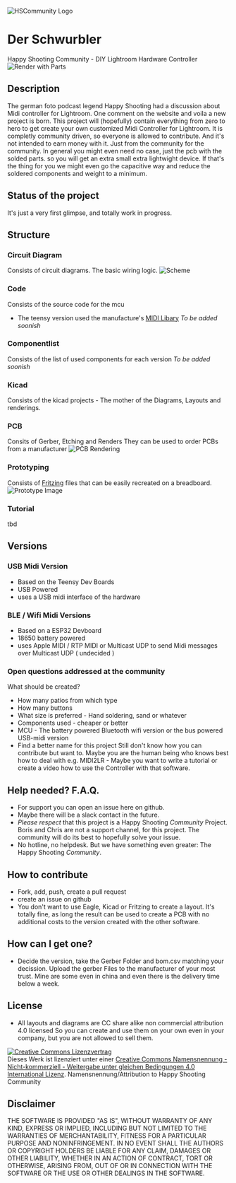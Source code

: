 ![HSCommunity Logo](assets/hscommunity_logo_small.jpg)
# Der Schwurbler
Happy Shooting Community - DIY Lightroom Hardware Controller
![Render with Parts](pcb/teensy-based/usb-teensy3.6/usb-teensy3.6_oben.jpg)

## Description
The german foto podcast legend Happy Shooting had a discussion about Midi controller for Lightroom. One comment on the website and voila a new project is born.
This project will (hopefully) contain everything from zero to hero to get create your own customized Midi Controller for Lightroom.
It is completly community driven, so everyone is allowed to contribute. And it's not intended to earn money with it. Just from the community for the community.
In general you might even need no case, just the pcb with the solded parts. so you will get an extra small extra lightwight device. If that's the thing for you we might even go the capacitive way and reduce the soldered components and weight to a minimum.

## Status of the project
It's just a very first glimpse, and totally work in progress.

## Structure
### Circuit Diagram
 Consists of circuit diagrams. The basic wiring logic.
![Scheme](circuit-diagram/teensy-based/usb-teensy3.6/scheme.png)

### Code
 Consists of the source code for the mcu
 * The teensy version used the manufacture's [MIDI Libary](https://www.pjrc.com/teensy/td_libs_MIDI.html)
*To be added soonish*

### Componentlist
 Consists of the list of used components for each version
*To be added soonish*

### Kicad
  Consists of the kicad projects - The mother of the Diagrams, Layouts and renderings.

### PCB
 Consits of Gerber, Etching and Renders
 They can be used to order PCBs from a manufacturer
![PCB Rendering](pcb/teensy-based/usb-teensy3.6/usb-teensy3.6.jpg)

### Prototyping

Consists of [Fritzing](https://fritzing.org/) files that can be easily recreated on a breadboard.
![Prototype Image](prototyping/teensy-based/usb-teensy3.6/usb-teensy3.6_Steckplatine.jpg)

### Tutorial
 tbd

## Versions
### USB Midi Version
* Based on the Teensy Dev Boards
* USB Powered
* uses a USB midi interface of the hardware

### BLE / Wifi Midi Versions
* Based on a ESP32 Devboard
* 18650 battery powered
* uses Apple MIDI / RTP MIDI or Multicast UDP to send Midi messages over Multicast UDP ( undecided )

### Open questions addressed at the community
What should be created?
* How many patios from which type
* How many buttons
* What size is preferred - Hand soldering, sand or whatever
* Components used - cheaper or better
* MCU - The battery powered Bluetooth wifi version or the bus powered USB-midi version
* Find a better name for this project
Still don't know how you can contribute but want to. Maybe you are the human being who knows best how to deal with e.g. MIDI2LR - Maybe you want to write a tutorial or create a video how to use the Controller with that software.   

## Help needed? F.A.Q.
* For support you can open an issue here on github.
* Maybe there will be a slack contact in the future.
* *Please respect* that this project is a Happy Shooting _Community_ Project. Boris and Chris are not a support channel, for this project. The community will do its best to hopefully solve your issue.
* No hotline, no helpdesk. But we have something even greater: The Happy Shooting _Community_.    

## How to contribute
* Fork, add, push, create a pull request
* create an issue on github
* You don't want to use Eagle, Kicad or Fritzing to create a layout. It's totally fine, as long the result can be used to create a PCB with no additional costs to the version created with the other software.

## How can I get one?
* Decide the version, take the Gerber Folder and bom.csv matching your decission. Upload the gerber Files to the manufacturer of your most trust. Mine are some even in china and even there is the delivery time below a week.

## License
* All layouts and diagrams are CC share alike non commercial attribution 4.0 licensed
So you can create and use them on your own even in your company, but you are not allowed to sell them.

<a rel="license" href="http://creativecommons.org/licenses/by-nc-sa/4.0/"><img alt="Creative Commons Lizenzvertrag" style="border-width:0" src="https://i.creativecommons.org/l/by-nc-sa/4.0/88x31.png" /></a><br />Dieses Werk ist lizenziert unter einer <a rel="license" href="http://creativecommons.org/licenses/by-nc-sa/4.0/">Creative Commons Namensnennung - Nicht-kommerziell - Weitergabe unter gleichen Bedingungen 4.0 International Lizenz</a>.
Namensnennung/Attribution to Happy Shooting Community

## Disclaimer
THE SOFTWARE IS PROVIDED "AS IS", WITHOUT WARRANTY OF ANY KIND, EXPRESS OR IMPLIED, INCLUDING BUT NOT LIMITED TO THE WARRANTIES OF MERCHANTABILITY, FITNESS FOR A PARTICULAR PURPOSE AND NONINFRINGEMENT. IN NO EVENT SHALL THE AUTHORS OR COPYRIGHT HOLDERS BE LIABLE FOR ANY CLAIM, DAMAGES OR OTHER LIABILITY, WHETHER IN AN ACTION OF CONTRACT, TORT OR OTHERWISE, ARISING FROM, OUT OF OR IN CONNECTION WITH THE SOFTWARE OR THE USE OR OTHER DEALINGS IN THE SOFTWARE.
